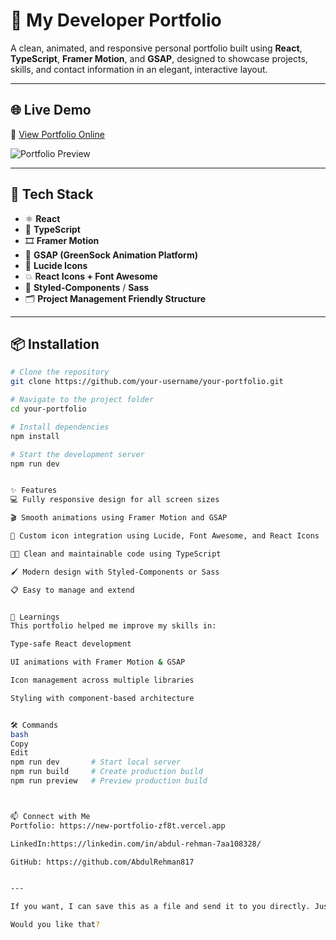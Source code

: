 # 💼 My Developer Portfolio

A clean, animated, and responsive personal portfolio built using **React**, **TypeScript**, **Framer Motion**, and **GSAP**, designed to showcase projects, skills, and contact information in an elegant, interactive layout.

---

## 🌐 Live Demo

🎯 [View Portfolio Online](https://new-portfolio-zf8t.vercel.app)

![Portfolio Preview](https://your-demo-image-or-gif-link.com)

---

## 🚀 Tech Stack

- ⚛️ **React**
- 🔷 **TypeScript**
- 🎞 **Framer Motion**
- 💚 **GSAP (GreenSock Animation Platform)**
- 🧩 **Lucide Icons**
- 💥 **React Icons + Font Awesome**
- 🎨 **Styled-Components** / **Sass**
- 🗂 **Project Management Friendly Structure**

---

## 📦 Installation

```bash
# Clone the repository
git clone https://github.com/your-username/your-portfolio.git

# Navigate to the project folder
cd your-portfolio

# Install dependencies
npm install

# Start the development server
npm run dev


✨ Features
💻 Fully responsive design for all screen sizes

🎬 Smooth animations using Framer Motion and GSAP

🎨 Custom icon integration using Lucide, Font Awesome, and React Icons

🧑‍💻 Clean and maintainable code using TypeScript

🖌 Modern design with Styled-Components or Sass

📋 Easy to manage and extend


🧠 Learnings
This portfolio helped me improve my skills in:

Type-safe React development

UI animations with Framer Motion & GSAP

Icon management across multiple libraries

Styling with component-based architecture


🛠 Commands
bash
Copy
Edit
npm run dev       # Start local server
npm run build     # Create production build
npm run preview   # Preview production build



📫 Connect with Me
Portfolio: https://new-portfolio-zf8t.vercel.app

LinkedIn:https://linkedin.com/in/abdul-rehman-7aa108328/

GitHub: https://github.com/AbdulRehman817


---

If you want, I can save this as a file and send it to you directly. Just give me your portfolio link or replace the placeholders above.

Would you like that?
```
